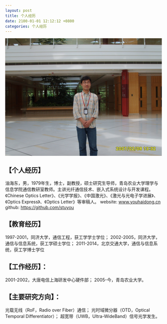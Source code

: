 ```yaml
---
layout: post
title: 个人经历
date: 2100-01-01 12:12:12 +0800
categories: 个人经历
---
```


<img src="image/myself.jpg" style="display:block;margin:auto"/>

## 【个人经历】
油海东，男，1979年生，博士，副教授，硕士研究生导师，青岛农业大学理学与信息学院通信教研室教师。主讲光纤通信技术、嵌入式系统设计与开发课程。《Chinese Optics Letter》、《光学学报》、《中国激光》、《激光与光电子学进展》、《Optics Express》、《Optics Letter》等审稿人。
website: www.youhaidong.cn
github: https://github.com/stuyou
 
## 【教育经历】
 1997-2001，同济大学，通信工程，获工学学士学位；
 2002-2005，同济大学，通信与信息系统，获工学硕士学位；
 2011-2014，北京交通大学，通信与信息系统，获工学博士学位
 
## 【工作经历】：
2001-2002，大唐电信上海研发中心硬件部；
2005-今，青岛农业大学。
 
## 【主要研究方向】：
光载无线（RoF，Radio over Fiber）通信；
光时域微分器（OTD，Optical Temporal Differentiator）；
超宽带（UWB，Ultra-WideBand）信号光学发生。